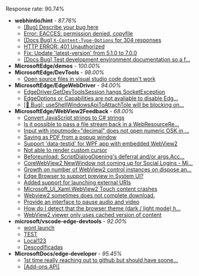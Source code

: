Response rate: 90.74%

* **webhintio/hint** - _87.76%_
  * [[Bug] Describe your bug here](https://github.com/webhintio/hint/issues/5509)
  * [Error: EACCES: permission denied, copyfile](https://github.com/webhintio/hint/issues/5432)
  * [[Docs Bug] `X-Content-Type-Options` for 304 responses](https://github.com/webhintio/hint/issues/5417)
  * [HTTP ERROR: 401 Unauthorized](https://github.com/webhintio/hint/issues/5362)
  * [Fix: Update 'latest-version' from 5.1.0 to 7.0.0](https://github.com/webhintio/hint/pull/5471)
  * [[Docs Bug] Test development environment documentation so a f...](https://github.com/webhintio/hint/issues/5404)
* **MicrosoftEdge/demos** - _100.00%_
* **MicrosoftEdge/DevTools** - _98.00%_
  * [Open source files in visual studio code doesn't work](https://github.com/MicrosoftEdge/DevTools/issues/143)
* **MicrosoftEdge/EdgeWebDriver** - _94.00%_
  * [EdgeDriver.GetDevToolsSession hangs SocketException](https://github.com/MicrosoftEdge/EdgeWebDriver/issues/65)
  * [EdgeOptions or Capabilities are not avaliable to disable Edg...](https://github.com/MicrosoftEdge/EdgeWebDriver/issues/61)
  * [[🐛 Bug]: useShellWindowsApiToAttachToIe will be blocking on...](https://github.com/MicrosoftEdge/EdgeWebDriver/issues/34)
* **MicrosoftEdge/WebView2Feedback** - _68.00%_
  * [Convert JavaScript strings to C# strings](https://github.com/MicrosoftEdge/WebView2Feedback/issues/3396)
  * [Is it possible to pass a file stream back in a WebResourceRe...](https://github.com/MicrosoftEdge/WebView2Feedback/issues/3395)
  * [Input with inputmode="decimal" does not open numeric OSK in ...](https://github.com/MicrosoftEdge/WebView2Feedback/issues/3394)
  * [Saving as PDF from a popup window](https://github.com/MicrosoftEdge/WebView2Feedback/issues/3393)
  * [Support 'data-testid' for WPF app with embedded WebView2](https://github.com/MicrosoftEdge/WebView2Feedback/issues/3392)
  * [Not able to render custom cursor](https://github.com/MicrosoftEdge/WebView2Feedback/issues/3388)
  * [Beforeunload: ScriptDialogOpening's deferral and/or args.Acc...](https://github.com/MicrosoftEdge/WebView2Feedback/issues/3355)
  * [CoreWebView2 NewWindow not coming up for  Social Logins - Mi...](https://github.com/MicrosoftEdge/WebView2Feedback/issues/3386)
  * [Growth on number of WebView2 control instances on dispose an...](https://github.com/MicrosoftEdge/WebView2Feedback/issues/3378)
  * [Edge Browser to support preview in System UI?](https://github.com/MicrosoftEdge/WebView2Feedback/issues/3369)
  * [Added support for launching external URIs](https://github.com/MicrosoftEdge/WebView2Feedback/issues/3368)
  * [ Microsoft_UI_Xaml.WebView2 Touch content crashes](https://github.com/MicrosoftEdge/WebView2Feedback/issues/3364)
  * [Webview2 sometimes does not complete download.](https://github.com/MicrosoftEdge/WebView2Feedback/issues/3356)
  * [Provide an interface to pause audio and video](https://github.com/MicrosoftEdge/WebView2Feedback/issues/3348)
  * [How do I detect that the browser theme (dark / light mode) h...](https://github.com/MicrosoftEdge/WebView2Feedback/issues/3346)
  * [WebView2 viewer only uses cached version of content](https://github.com/MicrosoftEdge/WebView2Feedback/issues/3345)
* **microsoft/vscode-edge-devtools** - _92.00%_
  * [wont launch](https://github.com/microsoft/vscode-edge-devtools/issues/1459)
  * [TEST](https://github.com/microsoft/vscode-edge-devtools/issues/1457)
  * [Local123](https://github.com/microsoft/vscode-edge-devtools/issues/1456)
  * [Descodificadas](https://github.com/microsoft/vscode-edge-devtools/issues/1455)
* **MicrosoftDocs/edge-developer** - _95.45%_
  * [1st time really reaching out to github but should have soone...](https://github.com/MicrosoftDocs/edge-developer/issues/2540)
  * [[Add-ons API]](https://github.com/MicrosoftDocs/edge-developer/issues/2539)